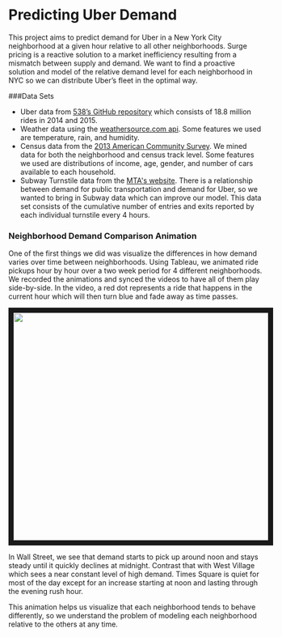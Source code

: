 # Predicting Uber Demand
This project aims to predict demand for Uber in a New York City neighborhood at a given hour relative to all other neighborhoods. Surge pricing is a reactive solution to a market inefficiency resulting from a mismatch between supply and demand. We want to find a proactive solution and model of the relative demand level for each neighborhood in NYC so we can distribute Uber’s fleet in the optimal way. 

###Data Sets
- Uber data from [538’s GitHub repository](https://github.com/fivethirtyeight/uber-tlc-foil-response) which consists of 18.8 million rides in 2014 and 2015.
- Weather data using the [weathersource.com api](https://developer.weathersource.com). Some features we used are temperature, rain, and humidity.
- Census data from the [2013 American Community Survey](http://maps.nyc.gov/census/). We mined data for both the neighborhood and census track level. Some features we used are distributions of income, age, gender, and number of cars available to each household.
- Subway Turnstile data from the [MTA's website](http://web.mta.info/developers/turnstile.html). There is a relationship between demand for public transportation and demand for Uber, so we wanted to bring in Subway data which can improve our model. This data set consists of the cumulative number of entries and exits reported by each individual turnstile every 4 hours.

### Neighborhood Demand Comparison Animation
One of the first things we did was visualize the differences in how demand varies over time between neighborhoods. Using Tableau, we animated ride pickups hour by hour over a two week period for 4 different neighborhoods. We recorded the animations and synced the videos to have all of them play side-by-side. In the video, a red dot represents a ride that happens in the current hour which will then turn blue and fade away as time passes.

<a href="http://www.youtube.com/watch?feature=player_embedded&v=XEewq1CiFtE
" target="_blank"><img src="http://img.youtube.com/vi/XEewq1CiFtE/0.jpg" 
alt="" width="600" height="450" border="10" /></a>

In Wall Street, we see that demand starts to pick up around noon and stays steady until it quickly declines at midnight. Contrast that with West Village which sees a near constant level of high demand. Times Square is quiet for most of the day except for an increase starting at noon and lasting through the evening rush hour.

This animation helps us visualize that each neighborhood tends to behave differently, so we understand the problem of modeling each neighborhood relative to the others at any time.
